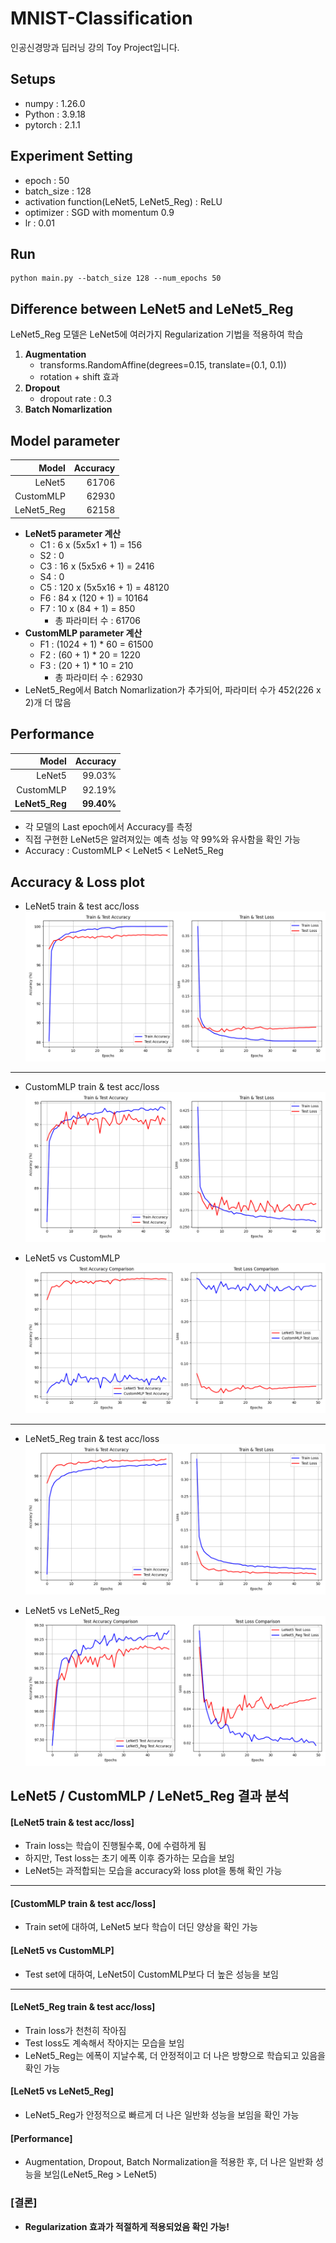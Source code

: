# MNIST-Classification
인공신경망과 딥러닝 강의 Toy Project입니다.

## Setups
- numpy : 1.26.0
- Python : 3.9.18
- pytorch : 2.1.1

## Experiment Setting
- epoch : 50
- batch_size : 128
- activation function(LeNet5, LeNet5_Reg) : ReLU
- optimizer : SGD with momentum 0.9
- lr : 0.01 

## Run

```
python main.py --batch_size 128 --num_epochs 50
```

## Difference between LeNet5 and LeNet5_Reg
LeNet5_Reg 모델은 LeNet5에 여러가지 Regularization 기법을 적용하여 학습

1. **Augmentation**
    - transforms.RandomAffine(degrees=0.15, translate=(0.1, 0.1))
    - rotation + shift 효과 </br>
2. **Dropout**
    - dropout rate : 0.3 </br>
3. **Batch Nomarlization**

## Model parameter
| Model | Accuracy  |
| ---------------: | -----: |
| LeNet5    | 61706 |
| CustomMLP  | 62930 |
| LeNet5_Reg  | 62158 |

- **LeNet5 parameter 계산**
    - C1 : 6 x (5x5x1 + 1) = 156
    - S2 : 0
    - C3 : 16 x (5x5x6 + 1) = 2416
    - S4 : 0
    - C5 : 120 x (5x5x16 + 1) = 48120
    - F6 : 84 x (120 + 1) = 10164
    - F7 : 10 x (84 + 1) = 850
        - 총 파라미터 수 : 61706 <br>
- **CustomMLP parameter 계산**
    - F1 : (1024 + 1) * 60 = 61500
    - F2 : (60 + 1) * 20 = 1220
    - F3 : (20 + 1) * 10 = 210
        - 총 파라미터 수 : 62930 <br>
- LeNet5_Reg에서 Batch Nomarlization가 추가되어, 파라미터 수가 452(226 x 2)개 더 많음

## Performance
| Model | Accuracy  |
| ---------------: | -----: |
| LeNet5    | 99.03% |
| CustomMLP  | 92.19% |
| **LeNet5_Reg**    | **99.40%** |

- 각 모델의 Last epoch에서 Accuracy를 측정
- 직접 구현한 LeNet5은 알려져있는 예측 성능 약 99%와 유사함을 확인 가능
- Accuracy : CustomMLP < LeNet5 < LeNet5_Reg

## Accuracy & Loss plot
- LeNet5 train & test acc/loss
![LeNet5_train_test_plot](https://github.com/BBongjun/MNIST-Classification/blob/main/plot/LeNet5_train_test_plot.png)

-------------------------------------------------
- CustomMLP train & test acc/loss
![custom_train_test_plot](https://github.com/BBongjun/MNIST-Classification/blob/main/plot/MLP_train_test_plot.png) 

- LeNet5 vs CustomMLP 
![custom_train_test_plot](https://github.com/BBongjun/MNIST-Classification/blob/main/plot/MLP_test_performance_comparison.png)

--------------------------------------------------
- LeNet5_Reg train & test acc/loss
![LeNet5_Reg_train_test_plot](https://github.com/BBongjun/MNIST-Classification/blob/main/plot/LeNet5_Reg_train_test_plot.png)

- LeNet5 vs LeNet5_Reg 
![custom_train_test_plot](https://github.com/BBongjun/MNIST-Classification/blob/main/plot/LeNet5_Reg_test_performance_comparison.png)

## LeNet5 / CustomMLP / LeNet5_Reg 결과 분석
#### [LeNet5 train & test acc/loss] 
- Train loss는 학습이 진행될수록, 0에 수렴하게 됨
- 하지만, Test loss는 초기 에폭 이후 증가하는 모습을 보임
- LeNet5는 과적합되는 모습을 accuracy와 loss plot을 통해 확인 가능

----------------------------------------

#### [CustomMLP train & test acc/loss]
- Train set에 대하여, LeNet5 보다 학습이 더딘 양상을 확인 가능

#### [LeNet5 vs CustomMLP] 
- Test set에 대하여, LeNet5이 CustomMLP보다 더 높은 성능을 보임

-----------------------------------------
#### [LeNet5_Reg train & test acc/loss] 
- Train loss가 천천히 작아짐
- Test loss도 계속해서 작아지는 모습을 보임
- LeNet5_Reg는 에폭이 지날수록, 더 안정적이고 더 나은 방향으로 학습되고 있음을 확인 가능

#### [LeNet5 vs LeNet5_Reg] 
- LeNet5_Reg가 안정적으로 빠르게 더 나은 일반화 성능을 보임을 확인 가능

#### [Performance]
- Augmentation, Dropout, Batch Normalization을 적용한 후, 더 나은 일반화 성능을 보임(LeNet5_Reg > LeNet5)

### [결론]
- **Regularization 효과가 적절하게 적용되었음 확인 가능!**
